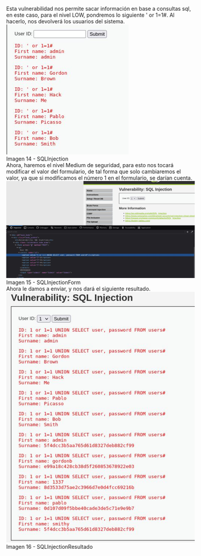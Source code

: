 Esta vulnerabilidad nos permite sacar información en base a consultas sql, en este caso, para el nivel LOW, pondremos lo siguiente ' or 1=1#. Al hacerlo, nos devolverá los usuarios del sistema.  
![](/img/imagen14.JPG)  
Imagen 14 - SQLInjection  
Ahora, haremos el nivel Medium de seguridad, para esto nos tocará modificar el valor del formulario, de tal forma que solo cambiaremos el valor, ya que si modificamos el número 1 en el formulario, se darían cuenta.  
![](/img/imagen15.JPG)  
Imagen 15 - SQLInjectionForm  
Ahora le damos a enviar, y nos dará el siguiente resultado.  
![](/img/imagen16.JPG)   
Imagen 16 - SQLInjectionResultado  
